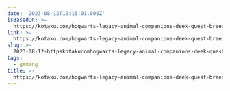 ```yaml
---
date: '2023-08-12T19:15:01.000Z'
isBasedOn: >-
  https://kotaku.com/hogwarts-legacy-animal-companions-deek-quest-breeding-1850208529
link: >-
  https://kotaku.com/hogwarts-legacy-animal-companions-deek-quest-breeding-1850208529
slug: >-
  2023-08-12-httpskotakucomhogwarts-legacy-animal-companions-deek-quest-breeding-1850208529
tags:
  - gaming
title: >-
  https://kotaku.com/hogwarts-legacy-animal-companions-deek-quest-breeding-1850208529
---
```


